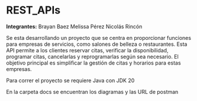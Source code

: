 # REST_APIs

**Integrantes:**
Brayan Baez
Melissa Pérez
Nicolás Rincón

Se esta desarrollando un proyecto que se centra en proporcionar funciones para empresas de servicios, como salones de belleza o restaurantes. Esta API permite a los clientes reservar citas, verificar la disponibilidad, programar citas, cancelarlas y reprogramarlas según sea necesario. El objetivo principal es simplificar la gestión de citas y horarios para estas empresas.

Para correr el proyecto se requiere Java con JDK 20 

En la carpeta docs se encuentran los diagramas y las URL de postman
